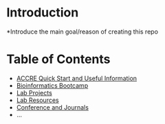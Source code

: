 # Introduction

\*Introduce the main goal/reason of creating this repo

# Table of Contents
- [ACCRE Quick Start and Useful Information](ACCRE%20Quick%20Start/Map%20of%20Contents.md)
- [Bioinformatics Bootcamp](Bioinformatics%20Bootcamp/Map%20of%20Contents.md)
- [Lab Projects](Lab%20Projects/Map%20of%20Contents.md)
- [Lab Resources](Lab%20Resources/Map%20of%20Contents.md)
- [Conference and Journals](Conference%20and%20Journals/Map%20of%20Contents.md)
- ...
